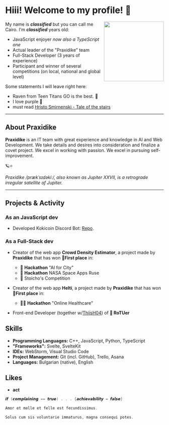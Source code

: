 # Hiii! Welcome to my profile! 👋

<p>
 <img width="190" align='right' src="https://upload.wikimedia.org/wikipedia/commons/1/1b/Svelte_Logo.svg">
 </p>

My name is ***classified*** but you can call me Cairo. I'm ***classified*** years old:

- JavaScript enjoyer *now also a TypeScript one*
- Actual leader of the "Praxidike" team
- Full-Stack Developer (3 years of experience)
- Participant and winner of several competitions (on local, national and global level)

Some statements I will leave right here:

- Raven from Teen Titans GO is the best. 💜
- I love purple 💜
- must read [Hristo Smirnenski - Tale of the stairs](https://www.slovo.bg/showwork.php3?AuID=386&WorkID=13571&Level=1)

 ---

## About Praxidike

**Praxidike** is an IT team with great experience and knowledge in AI and Web Development. We take details and desires into consideration and finalize a covet project. We excel in working with passion. We excel in pursuing self-improvement.

🪐⭐

*Praxidike /prækˈsɪdəkiː/, also known as Jupiter XXVII, is a retrograde irregular satellite of Jupiter.*

  ---

## Projects & Activity

### **As an JavaScript dev**

- Developed Kokicoin Discord Bot: [Repo](https://github.com/Zakrok09/kokicoin).

### As a Full-Stack dev

- Creator of the web app **Crowd Density Estimator**, a project made by **Praxidike** that has won **🥇First place** in:

  - 🤖 **Hackathon** "AI for City"
  - 🚀 **Hackathon** NASA Space Apps Ruse
  - 💩 Stoicho's Competition

- Creator of the web app **Helti**, a project made by **Praxidike** that has won **🥇First place** in:

  - 🧑‍⚕️ **Hackathon** "Online Healthcare"
  
- Front-end Developer (together w/[ThijsH04](https://github.com/ThijsH04)) of **🔗 RoTUer**

## Skills

- **Programming Languages:** C++, JavaScript, Python, TypeScript
- **"Frameworks":** Svelte, SvelteKit
- **IDEs:** WebStorm, Visual Studio Code
- **Project Management:** Git (incl. GitHub), Trello, Asana
- **Languages:** Bulgarian (native), English

## Likes

- **act**

```c
𝙞𝙛 (𝙘𝙤𝙢𝙥𝙡𝙖𝙞𝙣𝙞𝙣𝙜 == 𝙩𝙧𝙪𝙚) . . . {𝙖𝙘𝙝𝙞𝙚𝙫𝙖𝙗𝙞𝙡𝙞𝙩𝙮 = 𝙛𝙖𝙡𝙨𝙚}
```

```c
Amor et melle et felle est fecundissimus.

Solus cum sis voluntarie immaturus, magna consequi potes.
```
